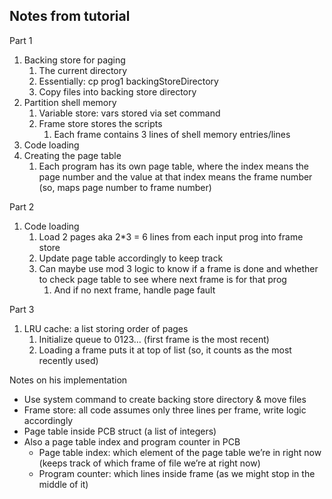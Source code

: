 ## Notes from tutorial
Part 1
1. Backing store for paging
    1. The current directory
    2. Essentially: cp prog1 backingStoreDirectory
    3. Copy files into backing store directory
2. Partition shell memory
    1. Variable store: vars stored via set command
    2. Frame store stores the scripts
        1. Each frame contains 3 lines of shell memory entries/lines
3. Code loading
4. Creating the page table
    1. Each program has its own page table, where the index means the page number and the value at that index means the frame number (so, maps page number to frame number)

Part 2
1. Code loading
    1. Load 2 pages aka 2*3 = 6 lines from each input prog into frame store
    2. Update page table accordingly to keep track
    3. Can maybe use mod 3 logic to know if a frame is done and whether to check page table to see where next frame is for that prog
        1. And if no next frame, handle page fault

Part 3
1. LRU cache: a list storing order of pages
    1. Initialize queue to 0123… (first frame is the most recent)
    2. Loading a frame puts it at top of list (so, it counts as the most recently used)

Notes on his implementation
* Use system command to create backing store directory & move files
* Frame store: all code assumes only three lines per frame, write logic accordingly
* Page table inside PCB struct (a list of integers)
* Also a page table index and program counter in PCB
    * Page table index: which element of the page table we’re in right now (keeps track of which frame of file we’re at right now)
    * Program counter: which lines inside frame (as we might stop in the middle of it)